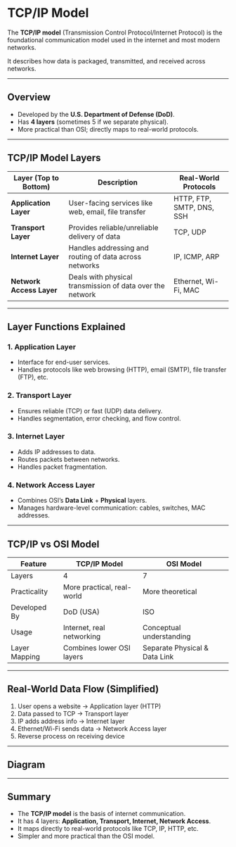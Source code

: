 # TCP/IP Model

The **TCP/IP model** (Transmission Control Protocol/Internet Protocol) is the foundational communication model used in the internet and most modern networks.

It describes how data is packaged, transmitted, and received across networks.

---

## Overview

- Developed by the **U.S. Department of Defense (DoD)**.
- Has **4 layers** (sometimes 5 if we separate physical).
- More practical than OSI; directly maps to real-world protocols.

---

## TCP/IP Model Layers

| Layer (Top to Bottom)   | Description                                                   | Real-World Protocols                |
|-------------------------|---------------------------------------------------------------|-------------------------------------|
| **Application Layer**   | User-facing services like web, email, file transfer           | HTTP, FTP, SMTP, DNS, SSH           |
| **Transport Layer**     | Provides reliable/unreliable delivery of data                 | TCP, UDP                            |
| **Internet Layer**      | Handles addressing and routing of data across networks        | IP, ICMP, ARP                       |
| **Network Access Layer**| Deals with physical transmission of data over the network     | Ethernet, Wi-Fi, MAC                |

---

## Layer Functions Explained

### 1. Application Layer
- Interface for end-user services.
- Handles protocols like web browsing (HTTP), email (SMTP), file transfer (FTP), etc.

### 2. Transport Layer
- Ensures reliable (TCP) or fast (UDP) data delivery.
- Handles segmentation, error checking, and flow control.

### 3. Internet Layer
- Adds IP addresses to data.
- Routes packets between networks.
- Handles packet fragmentation.

### 4. Network Access Layer
- Combines OSI’s **Data Link** + **Physical** layers.
- Manages hardware-level communication: cables, switches, MAC addresses.

---

## TCP/IP vs OSI Model

| Feature             | TCP/IP Model                | OSI Model                    |
|---------------------|-----------------------------|------------------------------|
| Layers              | 4                            | 7                             |
| Practicality        | More practical, real-world   | More theoretical              |
| Developed By        | DoD (USA)                    | ISO                           |
| Usage               | Internet, real networking    | Conceptual understanding      |
| Layer Mapping       | Combines lower OSI layers    | Separate Physical & Data Link |

---

## Real-World Data Flow (Simplified)

1. User opens a website → Application layer (HTTP)
2. Data passed to TCP → Transport layer
3. IP adds address info → Internet layer
4. Ethernet/Wi-Fi sends data → Network Access layer
5. Reverse process on receiving device

---

## Diagram


---

## Summary

- The **TCP/IP model** is the basis of internet communication.
- It has 4 layers: **Application, Transport, Internet, Network Access**.
- It maps directly to real-world protocols like TCP, IP, HTTP, etc.
- Simpler and more practical than the OSI model.
